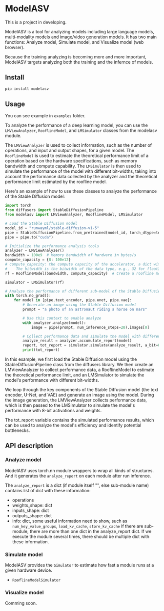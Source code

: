 # ModelASV

This is a project in developing. 

ModelASV is a tool for analyzing models including large language models, multi-modality models and image/video generation models.
It has two main functions: Analyze model, Simulate model, and Visualize model (web browser).

Because the training analyzing is becoming more and more important, ModelASV targets analyzing both the training and the infernce of models.

## Install

```bash
pip install modelasv
```

## Usage

You can see example in `examples` folder. 

To analyze the performance of a deep learning model, you can use the `LMViewAnalyzer`, `RooflineModel`, and `LMSimulator` classes from the modelasv module.

The `LMViewAnalyzer` is used to collect information, such as the number of operations, and input and output shapes, for a given model. The `RooflineModel` is used to estimate the theoretical performance limit of a operation based on the hardware specifications, such as memory bandwidth and compute capability. The `LMSimulator` is then used to simulate the performance of the model with different bit-widths, taking into account the performance data collected by the analyzer and the theoretical performance limit estimated by the roofline model.

Here's an example of how to use these classes to analyze the performance of the Stable Diffusion model:

```python
import torch
from diffusers import StableDiffusionPipeline
from modelasv import LMViewAnalyzer, RooflineModel, LMSimulator

# Load the Stable Diffusion model
model_id = "runwayml/stable-diffusion-v1-5"
pipe = StableDiffusionPipeline.from_pretrained(model_id, torch_dtype=torch.float16)
pipe = pipe.to("cuda")

# Initialize the performance analysis tools
analyzer = LMViewAnalyzer()
bandwidth = 100e9  # Memory bandwidth of hardware in bytes/s
compute_capacity = {8: 100e12}  
# compute_capacity: the compute capacity of the accelerator, a dict with keys as bitwidth and values as FLOPS/OPS
#    The bitwidth is the bitwidth of the data type, e.g., 32 for float32 and 16 for float16
rf = RooflineModel(bandwidth, compute_capacity)  # Create a roofline model

simulator = LMSimulator(rf)

# Analyze the performance of different sub-model of the Stable Diffusion model
with torch.no_grad():
    for model in [pipe.text_encoder, pipe.unet, pipe.vae]:
        # Generate an image using the Stable Diffusion model
        prompt = "a photo of an astronaut riding a horse on mars"

        # Use this context to enable analyze
        with analyzer.analyze(model):
            image = pipe(prompt, num_inference_steps=20).images[0]

        # Collect performance data and simulate the model with different bit-widths
        analyze_result = analyzer.accumulate_report(model)
        report, tot_report = simulator.simulate(analyze_result, a_bit=8, w_bit=8)
        print(tot_report)
```

In this example, we first load the Stable Diffusion model using the StableDiffusionPipeline class from the diffusers library. We then create an LMViewAnalyzer to collect performance data, a RooflineModel to estimate the theoretical performance limit, and an LMSimulator to simulate the model's performance with different bit-widths.

We loop through the key components of the Stable Diffusion model (the text encoder, U-Net, and VAE) and generate an image using the model. During the image generation, the LMViewAnalyzer collects performance data, which is then passed to the LMSimulator to simulate the model's performance with 8-bit activations and weights.

The tot_report variable contains the simulated performance results, which can be used to analyze the model's efficiency and identify potential bottlenecks.


## API description

### Analyze model

ModelASV uses torch.nn module wrappers to wrap all kinds of structures. And it generates the `analyze_report` on each module after run inference.

The `analyze_report` is a dict (if module itself "", else sub-module name) contains list of dict with these information:
- operations
- weights_shape: dict
- inputs_shape: dict
- outputs_shape: dict
- info: dict, some useful information need to show, such as `num_key_value_groups`, `load_kv_cache`, `store_kv_cache`
If there are sub-module, there are more than one dict in the analyze_report dict.
If we execute the module several times, there should be multiple dict with these information.

### Simulate model

ModelASV provides the `Simulator` to estimate how fast a module runs at a given hardware device.

- `RooflineModelSimulator`

### Visualize model

Comming soon.